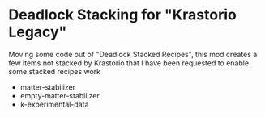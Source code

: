 # Deadlock Stacking for "Krastorio Legacy"

Moving some code out of "Deadlock Stacked Recipes",  this mod creates a few items not
stacked by Krastorio that I have been requested to enable some stacked recipes work


* matter-stabilizer
* empty-matter-stabilizer
* k-experimental-data
